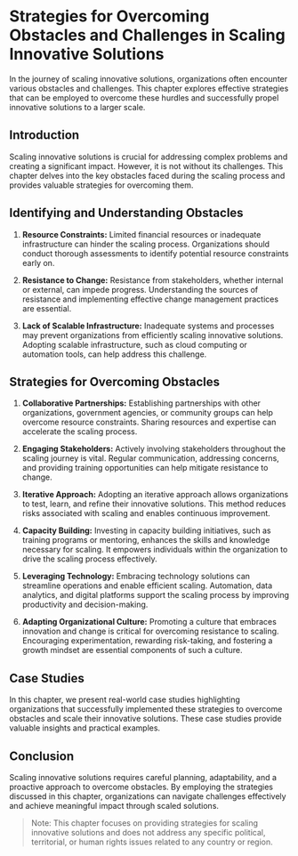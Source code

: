 Strategies for Overcoming Obstacles and Challenges in Scaling Innovative Solutions
===========================================================================================

In the journey of scaling innovative solutions, organizations often encounter various obstacles and challenges. This chapter explores effective strategies that can be employed to overcome these hurdles and successfully propel innovative solutions to a larger scale.

Introduction
------------

Scaling innovative solutions is crucial for addressing complex problems and creating a significant impact. However, it is not without its challenges. This chapter delves into the key obstacles faced during the scaling process and provides valuable strategies for overcoming them.

Identifying and Understanding Obstacles
---------------------------------------

1. **Resource Constraints:** Limited financial resources or inadequate infrastructure can hinder the scaling process. Organizations should conduct thorough assessments to identify potential resource constraints early on.

2. **Resistance to Change:** Resistance from stakeholders, whether internal or external, can impede progress. Understanding the sources of resistance and implementing effective change management practices are essential.

3. **Lack of Scalable Infrastructure:** Inadequate systems and processes may prevent organizations from efficiently scaling innovative solutions. Adopting scalable infrastructure, such as cloud computing or automation tools, can help address this challenge.

Strategies for Overcoming Obstacles
-----------------------------------

1. **Collaborative Partnerships:** Establishing partnerships with other organizations, government agencies, or community groups can help overcome resource constraints. Sharing resources and expertise can accelerate the scaling process.

2. **Engaging Stakeholders:** Actively involving stakeholders throughout the scaling journey is vital. Regular communication, addressing concerns, and providing training opportunities can help mitigate resistance to change.

3. **Iterative Approach:** Adopting an iterative approach allows organizations to test, learn, and refine their innovative solutions. This method reduces risks associated with scaling and enables continuous improvement.

4. **Capacity Building:** Investing in capacity building initiatives, such as training programs or mentoring, enhances the skills and knowledge necessary for scaling. It empowers individuals within the organization to drive the scaling process effectively.

5. **Leveraging Technology:** Embracing technology solutions can streamline operations and enable efficient scaling. Automation, data analytics, and digital platforms support the scaling process by improving productivity and decision-making.

6. **Adapting Organizational Culture:** Promoting a culture that embraces innovation and change is critical for overcoming resistance to scaling. Encouraging experimentation, rewarding risk-taking, and fostering a growth mindset are essential components of such a culture.

Case Studies
------------

In this chapter, we present real-world case studies highlighting organizations that successfully implemented these strategies to overcome obstacles and scale their innovative solutions. These case studies provide valuable insights and practical examples.

Conclusion
----------

Scaling innovative solutions requires careful planning, adaptability, and a proactive approach to overcome obstacles. By employing the strategies discussed in this chapter, organizations can navigate challenges effectively and achieve meaningful impact through scaled solutions.
> Note: This chapter focuses on providing strategies for scaling innovative solutions and does not address any specific political, territorial, or human rights issues related to any country or region.
